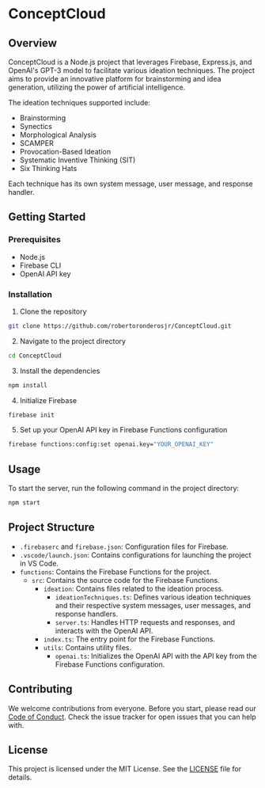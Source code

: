 # ConceptCloud

## Overview

ConceptCloud is a Node.js project that leverages Firebase, Express.js, and OpenAI's GPT-3 model to facilitate various ideation techniques. The project aims to provide an innovative platform for brainstorming and idea generation, utilizing the power of artificial intelligence.

The ideation techniques supported include:

- Brainstorming
- Synectics
- Morphological Analysis
- SCAMPER
- Provocation-Based Ideation
- Systematic Inventive Thinking (SIT)
- Six Thinking Hats

Each technique has its own system message, user message, and response handler.

## Getting Started

### Prerequisites

- Node.js
- Firebase CLI
- OpenAI API key

### Installation

1. Clone the repository
```bash
git clone https://github.com/robertoronderosjr/ConceptCloud.git
```

2. Navigate to the project directory
```bash
cd ConceptCloud
```

3. Install the dependencies
```bash
npm install
```

4. Initialize Firebase
```bash
firebase init
```

5. Set up your OpenAI API key in Firebase Functions configuration
```bash
firebase functions:config:set openai.key="YOUR_OPENAI_KEY"
```

## Usage

To start the server, run the following command in the project directory:

```bash
npm start
```

## Project Structure

- `.firebaserc` and `firebase.json`: Configuration files for Firebase.
- `.vscode/launch.json`: Contains configurations for launching the project in VS Code.
- `functions`: Contains the Firebase Functions for the project.
  - `src`: Contains the source code for the Firebase Functions.
    - `ideation`: Contains files related to the ideation process.
      - `ideationTechniques.ts`: Defines various ideation techniques and their respective system messages, user messages, and response handlers.
      - `server.ts`: Handles HTTP requests and responses, and interacts with the OpenAI API.
    - `index.ts`: The entry point for the Firebase Functions.
    - `utils`: Contains utility files.
      - `openai.ts`: Initializes the OpenAI API with the API key from the Firebase Functions configuration.

## Contributing

We welcome contributions from everyone. Before you start, please read our [Code of Conduct](CODE_OF_CONDUCT.md). Check the issue tracker for open issues that you can help with.

## License

This project is licensed under the MIT License. See the [LICENSE](LICENSE.md) file for details.